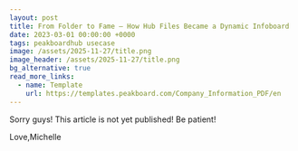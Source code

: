 ```yaml
---
layout: post
title: From Folder to Fame – How Hub Files Became a Dynamic Infoboard
date: 2023-03-01 00:00:00 +0000
tags: peakboardhub usecase
image: /assets/2025-11-27/title.png
image_header: /assets/2025-11-27/title.png
bg_alternative: true
read_more_links:
  - name: Template
    url: https://templates.peakboard.com/Company_Information_PDF/en
---
```





Sorry guys!
This article is not yet published!
Be patient!

Love,Michelle




